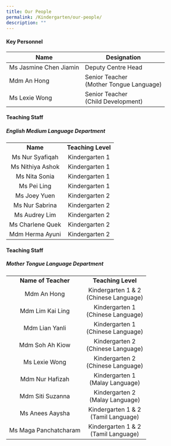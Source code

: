 ```yaml
---
title: Our People
permalink: /Kindergarten/our-people/
description: ""
---
```

#### Key Personnel


| **Name** | **Designation** | 
| -------- | -------- |
| Ms Jasmine Chen Jiamin      | Deputy Centre Head<br>    | 
| Mdm An Hong       | Senior Teacher <br> (Mother Tongue Language)    | 
| Ms Lexie Wong      |  Senior Teacher <br> (Child Development)    | 

#### Teaching Staff
##### English Medium Language Department 

|   |   |
|:---:|:---:|
| **Name** | **Teaching Level** | 
|  Ms Nur Syafiqah | Kindergarten 1 <br> |
|  Ms Nithiya Ashok |  Kindergarten 1<br> |)
|  Ms Nita Sonia |  Kindergarten 1<br> |
|  Ms Pei Ling  |  Kindergarten 1<br> |
|  Ms Joey Yuen |  Kindergarten 2<br> ||
|  Ms Nur Sabrina |  Kindergarten 2<br> | |
|  Ms Audrey Lim |   Kindergarten 2<br> |  |
|  Ms Charlene Quek |   Kindergarten 2<br> | |
|  Mdm Herma Ayuni |   Kindergarten 2<br> | |




#### Teaching Staff
##### Mother Tongue Language Department  

||| 
|:---:|:---:|
| **Name of Teacher** | **Teaching Level** |
| Mdm An Hong | Kindergarten 1 &amp; 2 <br> (Chinese Language)<br> |
| Mdm Lim Kai Ling | Kindergarten 1 <br>(Chinese Language)<br> |
| Mdm Lian Yanli | Kindergarten 1 <br>(Chinese Language)<br>   |
| Mdm Soh Ah Kiow | Kindergarten 2 <br>(Chinese Language)<br>  |
| Ms Lexie Wong  |  Kindergarten 2<br> (Chinese Language)<br>  |
| Mdm Nur Hafizah | Kindergarten 1<br> (Malay Language)<br> |
| Mdm Siti Suzanna |  Kindergarten 2<br> (Malay Language)<br>  |
|  Ms Anees Aaysha | Kindergarten 1 &amp; 2<br> (Tamil Language) | |
| Ms Maga Panchatcharam | Kindergarten 1 &amp; 2<br> (Tamil Language) |